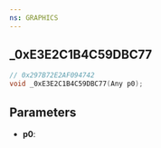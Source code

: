 ```yaml
---
ns: GRAPHICS
---
```

## _0xE3E2C1B4C59DBC77

```c
// 0x297B72E2AF094742
void _0xE3E2C1B4C59DBC77(Any p0);
```

## Parameters
* **p0**:
